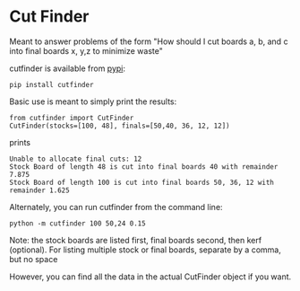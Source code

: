 # Cut Finder

Meant to answer problems of the form "How should I cut boards a, b, and c into final boards x,
y,z to minimize waste"

cutfinder is available from [pypi](https://pypi.org/project/cutfinder/):
    
    pip install cutfinder


Basic use is meant to simply print the results:

    from cutfinder import CutFinder
    CutFinder(stocks=[100, 48], finals=[50,40, 36, 12, 12])
prints

    Unable to allocate final cuts: 12 
    Stock Board of length 48 is cut into final boards 40 with remainder 7.875 
    Stock Board of length 100 is cut into final boards 50, 36, 12 with remainder 1.625

Alternately, you can run cutfinder from the command line:

    python -m cutfinder 100 50,24 0.15

Note: the stock boards are listed first, final boards second, 
then kerf (optional). For listing multiple stock or final boards, 
separate by a comma, but no space 

However, you can find all the data in the actual CutFinder object if you want.
